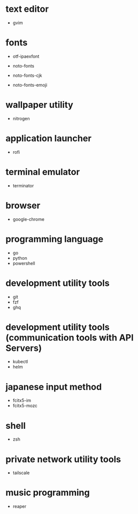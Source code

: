 # text editor
- gvim 

# fonts
- otf-ipaexfont

- noto-fonts
- noto-fonts-cjk
- noto-fonts-emoji

# wallpaper utility
- nitrogen

# application launcher
- rofi

# terminal emulator
- terminator

# browser
- google-chrome

# programming language
- go
- python
- powershell

# development utility tools
- git
- fzf
- ghq

# development utility tools (communication tools with API Servers)
- kubectl
- helm

# japanese input method
- fcitx5-im
- fcitx5-mozc

# shell
- zsh 

# private network utility tools
- tailscale

# music programming
- reaper
